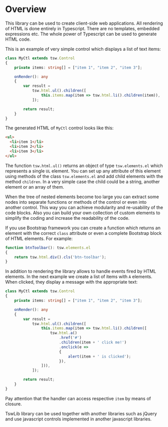 Overview
========

This library can be used to create client-side web applications. All rendering of HTML is done entirely in Typescript. There are no templates, embedded expressions etc. The whole power of Typescript can be used to generate HTML code.

This is an example of very simple control which displays a list of text items:

```typescript
class MyCtl extends tsw.Control
{
	private items: string[] = ["item 1", "item 2", "item 3"];

	onRender(): any
	{
		var result =
			tsw.html.ul().children([
				this.items.map(item => tsw.html.li().children(item)),
			]);

		return result;
	}
}
```

The generated HTML of `MyCtl` control looks like this:

```html
<ul>
  <li>item 1</li>
  <li>item 2</li>
  <li>item 3</li>
</ul>
```

The function `tsw.html.ul()` returns an object of type `tsw.elements.el` which represents a single `UL` element. You can set up any attribute of this element using methods of the class `tsw.elements.el` and add child elements with the method `children`. In a very simple case the child could be a string, another element or an array of them.

When the tree of nested elements become too large you can extract some nodes into separate functions or methods of the control or even into another control. This way you can achieve modularity and re-usability of the code blocks. Also you can build your own collection of custom elements to simplify the coding and increase the  readability of the code.

If you use Bootstrap framework you can create a function which returns an element with the correct `class` attribute or even a complete Bootstrap block of HTML elements. For example:

```typescript
function btnToolbar(): tsw.elements.el
{
	return tsw.html.div().cls('btn-toolbar');
}

```

In addition to rendering the library allows to handle events fired by HTML elements. In the next example we create a list of items with `A` elements. When clicked, they display a message with the appropriate text:

```typescript
class MyCtl extends tsw.Control
{
	private items: string[] = ["item 1", "item 2", "item 3"];

	onRender(): any
	{
		var result =
			tsw.html.ul().children([
				this.items.map(item => tsw.html.li().children([
					tsw.html.a()
						.href('#')
						.children(item + ' click me!')
						.onclick(e =>
						{
							alert(item + ' is clicked');
						}),
				])),
			]);

		return result;
	}
}
```
Pay attention that the handler can access respective `item` by means of closure.

TswLib library can be used together with another libraries such as jQuery and use javascript controls implemented in another javascript libraries.

